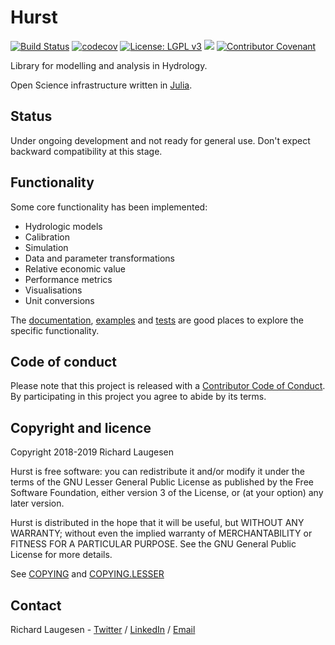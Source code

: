 # Hurst

[![Build Status](https://travis-ci.org/tinyrock/hurst.svg?branch=master)](https://travis-ci.org/tinyrock/hurst)
[![codecov](https://codecov.io/gh/tinyrock/hurst/branch/master/graph/badge.svg)](https://codecov.io/gh/tinyrock/hurst)
[![License: LGPL v3](https://img.shields.io/badge/License-LGPL%20v3-blue.svg)](https://www.gnu.org/licenses/lgpl-3.0)
[![](https://img.shields.io/badge/docs-dev-blue.svg)](https://tinyrock.github.io/hurst/dev)
[![Contributor Covenant](https://img.shields.io/badge/Contributor%20Covenant-v1.4%20adopted-ff69b4.svg)](CODE_OF_CONDUCT.md)

Library for modelling and analysis in Hydrology.

Open Science infrastructure written in [Julia](https://julialang.org/).

## Status

Under ongoing development and not ready for general use. Don't expect backward compatibility at this stage.

## Functionality

Some core functionality has been implemented:

- Hydrologic models
- Calibration
- Simulation
- Data and parameter transformations
- Relative economic value
- Performance metrics
- Visualisations
- Unit conversions

The [documentation](https://tinyrock.github.io/hurst/dev), [examples](https://github.com/tinyrock/hurst/tree/master/examples) and [tests](https://github.com/tinyrock/hurst/tree/master/test) are good places to explore the specific functionality.

## Code of conduct

Please note that this project is released with a [Contributor Code of Conduct](CODE_OF_CONDUCT.md). By participating in this project you agree to abide by its terms.

## Copyright and licence

Copyright 2018-2019 Richard Laugesen

Hurst is free software: you can redistribute it and/or modify
it under the terms of the GNU Lesser General Public License as published by
the Free Software Foundation, either version 3 of the License, or
(at your option) any later version.

Hurst is distributed in the hope that it will be useful,
but WITHOUT ANY WARRANTY; without even the implied warranty of
MERCHANTABILITY or FITNESS FOR A PARTICULAR PURPOSE.  See the
GNU General Public License for more details.

See [COPYING](COPYING) and [COPYING.LESSER](COPYING.LESSER)

## Contact

Richard Laugesen - [Twitter](https://twitter.com/richardlaugesen) / [LinkedIn](https://www.linkedin.com/in/richardlaugesen/) / [Email](mailto://hurst@tinyrock.com)
